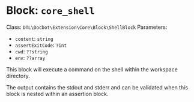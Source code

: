 Block: `core_shell`
===================

Class: `DTL\Docbot\Extension\Core\Block\ShellBlock`
Parameters:
- `content`: `string`
- `assertExitCode`: `?int`
- `cwd`: `??string`
- `env`: `??array`

This block will execute a command on the shell
within the workspace directory.

The output contains the stdout and stderr and can
be validated when this block is nested within an
assertion block.

